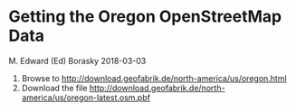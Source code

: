 Getting the Oregon OpenStreetMap Data
================
M. Edward (Ed) Borasky
2018-03-03

1.  Browse to <http://download.geofabrik.de/north-america/us/oregon.html>
2.  Download the file <http://download.geofabrik.de/north-america/us/oregon-latest.osm.pbf>
